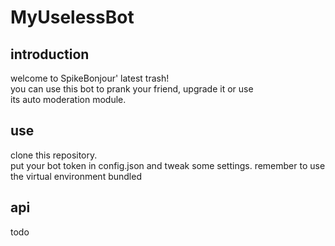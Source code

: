 # MyUselessBot

## introduction
welcome to SpikeBonjour' latest trash!  
you can use this bot to prank your friend, upgrade it or use  
its auto moderation module.
## use
clone this repository.  
put your bot token in config.json and tweak some settings.
remember to use the virtual environment bundled
## api
todo